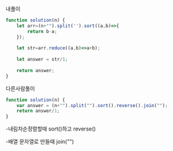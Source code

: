 내풀이

```javascript
function solution(n) {
    let arr=(n+"").split('').sort((a,b)=>{
        return b-a;
    });
    
    let str=arr.reduce((a,b)=>a+b);
    
    let answer = str/1;
    
    return answer;
}
```

다른사람풀이

```javascript
function solution(n) {
    var answer = (n+"").split("").sort().reverse().join("");
    return answer/1;
}
```



-내림차순정렬할때 sort()하고 reverse() 

-배열 문자열로 만들때 join("")